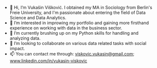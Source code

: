 - 👋 Hi, I’m Vukašin Višković. I obtained my MA in Sociology from Berlin's Freie University, and I'm passionate about entering the field of Data Science and Data Analytics.
- 👀 I’m interested in improwing my portfolio and gaining more firsthand experience on working with data in the business sector.
- 🌱 I’m currently brushing up on my Python skills for handling and analyzing data.
- 💞️ I’m looking to collaborate on various data related tasks with social impact.
- 📫 You can contact me through: viskovic.vukasin@gmail.com; www.linkedin.com/in/vukasin-viskovic
